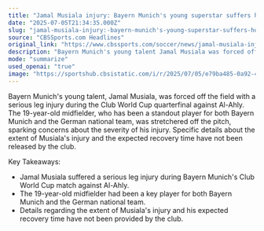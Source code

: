 ```yaml
---
title: "Jamal Musiala injury: Bayern Munich's young superstar suffers horrific leg injury at Club World Cup"
date: "2025-07-05T21:34:35.000Z"
slug: "jamal-musiala-injury:-bayern-munich's-young-superstar-suffers-horrific-leg-injury-at-club-world-cup"
source: "CBSSports.com Headlines"
original_link: "https://www.cbssports.com/soccer/news/jamal-musiala-injury-bayern-munichs-young-superstar-suffers-horrific-leg-injury-at-club-world-cup/"
description: "Bayern Munich's young talent Jamal Musiala was forced off the field with a serious leg injury during the Club World Cup quarterfinal against Al-Ahly. The 19-year-old midfielder, who has been a standout player for both Bayern Munich and the German national team, was stretchered off the pitch, raising concerns about the severity of his injury. The club has not released specific details about the extent of Musiala's injury or his expected recovery time."
mode: "summarize"
used_openai: "true"
image: "https://sportshub.cbsistatic.com/i/r/2025/07/05/e79ba485-0a92-449a-ac8c-edda2061cb01/thumbnail/1200x675/c06fc764cd47781c1368d95d6ca6ddd2/injury.jpg"
---
```


Bayern Munich's young talent, Jamal Musiala, was forced off the field with a serious leg injury during the Club World Cup quarterfinal against Al-Ahly. The 19-year-old midfielder, who has been a standout player for both Bayern Munich and the German national team, was stretchered off the pitch, sparking concerns about the severity of his injury. Specific details about the extent of Musiala's injury and the expected recovery time have not been released by the club.

Key Takeaways:
- Jamal Musiala suffered a serious leg injury during Bayern Munich's Club World Cup match against Al-Ahly.
- The 19-year-old midfielder had been a key player for both Bayern Munich and the German national team.
- Details regarding the extent of Musiala's injury and his expected recovery time have not been provided by the club.
